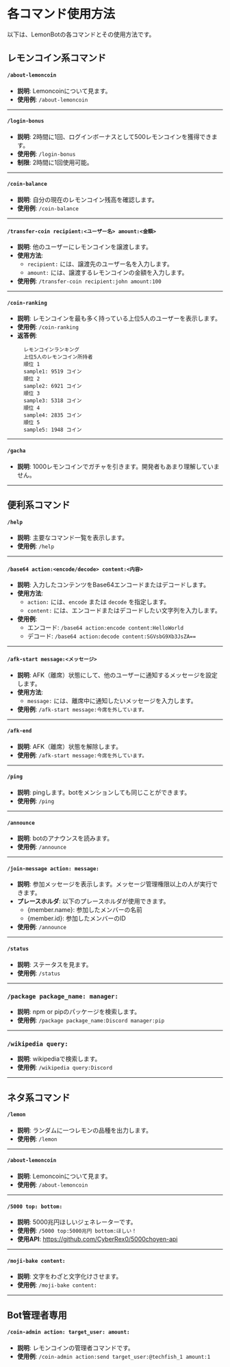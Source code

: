 # 各コマンド使用方法

以下は、LemonBotの各コマンドとその使用方法です。

## レモンコイン系コマンド

#### `/about-lemoncoin`
- **説明**: Lemoncoinについて見ます。
- **使用例**: `/about-lemoncoin`

---

#### `/login-bonus`
- **説明**: 2時間に1回、ログインボーナスとして500レモンコインを獲得できます。
- **使用例**: `/login-bonus`
- **制限**: 2時間に1回使用可能。

---

#### `/coin-balance`
- **説明**: 自分の現在のレモンコイン残高を確認します。
- **使用例**: `/coin-balance`

---

#### `/transfer-coin recipient:<ユーザー名> amount:<金額>`
- **説明**: 他のユーザーにレモンコインを譲渡します。
- **使用方法**:
  - `recipient:` には、譲渡先のユーザー名を入力します。
  - `amount:` には、譲渡するレモンコインの金額を入力します。
- **使用例**: `/transfer-coin recipient:john amount:100`

---

#### `/coin-ranking`
- **説明**: レモンコインを最も多く持っている上位5人のユーザーを表示します。
- **使用例**: `/coin-ranking`
- **返答例**:
  ```
    レモンコインランキング
    上位5人のレモンコイン所持者
    順位 1
    sample1: 9519 コイン
    順位 2
    sample2: 6921 コイン
    順位 3
    sample3: 5318 コイン
    順位 4
    sample4: 2835 コイン
    順位 5
    sample5: 1948 コイン

  ```

---
#### `/gacha`
- **説明**: 1000レモンコインでガチャを引きます。開発者もあまり理解していません。
---

## 便利系コマンド

#### `/help`
- **説明**: 主要なコマンド一覧を表示します。
- **使用例**: `/help`
---

#### `/base64 action:<encode/decode> content:<内容>`
- **説明**: 入力したコンテンツをBase64エンコードまたはデコードします。
- **使用方法**:
  - `action:` には、`encode` または `decode` を指定します。
  - `content:` には、エンコードまたはデコードしたい文字列を入力します。
- **使用例**:
  - エンコード: `/base64 action:encode content:HelloWorld`
  - デコード: `/base64 action:decode content:SGVsbG9Xb3JsZA==`

---

#### `/afk-start message:<メッセージ>`
- **説明**: AFK（離席）状態にして、他のユーザーに通知するメッセージを設定します。
- **使用方法**:
  - `message:` には、離席中に通知したいメッセージを入力します。
- **使用例**: `/afk-start message:今席を外しています。`

---

#### `/afk-end`
- **説明**: AFK（離席）状態を解除します。
- **使用例**: `/afk-start message:今席を外しています。`

---

#### `/ping`
- **説明**: pingします。botをメンションしても同じことができます。
- **使用例**: `/ping`

---

#### `/announce`
- **説明**: botのアナウンスを読みます。
- **使用例**: `/announce`

---

#### `/join-message action: message:`
- **説明**: 参加メッセージを表示します。メッセージ管理権限以上の人が実行できます。
- **プレースホルダ**: 以下のプレースホルダが使用できます。
  - {member.name}: 参加したメンバーの名前
  - {member.id}: 参加したメンバーのID
- **使用例**: `/announce`

---

#### `/status`
- **説明**: ステータスを見ます。
- **使用例**: `/status`

---

### `/package package_name: manager:`
- **説明**: npm or pipのパッケージを検索します。
- **使用例**: `/package package_name:Discord manager:pip`

---

### `/wikipedia query:`
- **説明**: wikipediaで検索します。
- **使用例**: `/wikipedia query:Discord`

---

## ネタ系コマンド

#### `/lemon`
- **説明**: ランダムに一つレモンの品種を出力します。
- **使用例**: `/lemon`

---

#### `/about-lemoncoin`
- **説明**: Lemoncoinについて見ます。
- **使用例**: `/about-lemoncoin`

---

#### `/5000 top: bottom:`
- **説明**: 5000兆円ほしいジェネレーターです。
- **使用例**: `/5000 top:5000兆円 bottom:ほしい！`
- **使用API**: https://github.com/CyberRex0/5000choyen-api

---

#### `/moji-bake content:`
- **説明**: 文字をわざと文字化けさせます。
- **使用例**: `/moji-bake content:`

---

## Bot管理者専用

#### `/coin-admin action: target_user: amount:`
- **説明**: レモンコインの管理者コマンドです。
- **使用例**: `/coin-admin action:send target_user:@techfish_1 amount:1`

